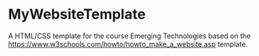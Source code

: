 # MyWebsiteTemplate
A HTML/CSS template for the course Emerging Technologies based on the https://www.w3schools.com/howto/howto_make_a_website.asp template.
